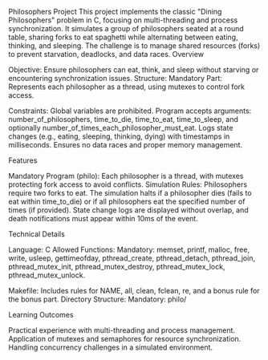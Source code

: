Philosophers Project
This project implements the classic "Dining Philosophers" problem in C, focusing on multi-threading and process synchronization. It simulates a group of philosophers seated at a round table, sharing forks to eat spaghetti while alternating between eating, thinking, and sleeping. The challenge is to manage shared resources (forks) to prevent starvation, deadlocks, and data races.
Overview

Objective: Ensure philosophers can eat, think, and sleep without starving or encountering synchronization issues.
Structure:
Mandatory Part: Represents each philosopher as a thread, using mutexes to control fork access.


Constraints:
Global variables are prohibited.
Program accepts arguments: number_of_philosophers, time_to_die, time_to_eat, time_to_sleep, and optionally number_of_times_each_philosopher_must_eat.
Logs state changes (e.g., eating, sleeping, thinking, dying) with timestamps in milliseconds.
Ensures no data races and proper memory management.



Features

Mandatory Program (philo): Each philosopher is a thread, with mutexes protecting fork access to avoid conflicts.
Simulation Rules:
Philosophers require two forks to eat.
The simulation halts if a philosopher dies (fails to eat within time_to_die) or if all philosophers eat the specified number of times (if provided).
State change logs are displayed without overlap, and death notifications must appear within 10ms of the event.



Technical Details

Language: C
Allowed Functions:
Mandatory: memset, printf, malloc, free, write, usleep, gettimeofday, pthread_create, pthread_detach, pthread_join, pthread_mutex_init, pthread_mutex_destroy, pthread_mutex_lock, pthread_mutex_unlock.


Makefile: Includes rules for NAME, all, clean, fclean, re, and a bonus rule for the bonus part.
Directory Structure:
Mandatory: philo/


Learning Outcomes

Practical experience with multi-threading and process management.
Application of mutexes and semaphores for resource synchronization.
Handling concurrency challenges in a simulated environment.
